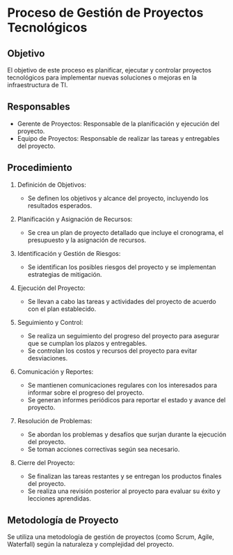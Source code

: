 # Proceso de Gestión de Proyectos Tecnológicos

## Objetivo
El objetivo de este proceso es planificar, ejecutar y controlar proyectos tecnológicos para implementar nuevas soluciones o mejoras en la infraestructura de TI.

## Responsables
- Gerente de Proyectos: Responsable de la planificación y ejecución del proyecto.
- Equipo de Proyectos: Responsable de realizar las tareas y entregables del proyecto.

## Procedimiento
1. Definición de Objetivos:
   - Se definen los objetivos y alcance del proyecto, incluyendo los resultados esperados.

2. Planificación y Asignación de Recursos:
   - Se crea un plan de proyecto detallado que incluye el cronograma, el presupuesto y la asignación de recursos.

3. Identificación y Gestión de Riesgos:
   - Se identifican los posibles riesgos del proyecto y se implementan estrategias de mitigación.

4. Ejecución del Proyecto:
   - Se llevan a cabo las tareas y actividades del proyecto de acuerdo con el plan establecido.

5. Seguimiento y Control:
   - Se realiza un seguimiento del progreso del proyecto para asegurar que se cumplan los plazos y entregables.
   - Se controlan los costos y recursos del proyecto para evitar desviaciones.

6. Comunicación y Reportes:
   - Se mantienen comunicaciones regulares con los interesados para informar sobre el progreso del proyecto.
   - Se generan informes periódicos para reportar el estado y avance del proyecto.

7. Resolución de Problemas:
   - Se abordan los problemas y desafíos que surjan durante la ejecución del proyecto.
   - Se toman acciones correctivas según sea necesario.

8. Cierre del Proyecto:
   - Se finalizan las tareas restantes y se entregan los productos finales del proyecto.
   - Se realiza una revisión posterior al proyecto para evaluar su éxito y lecciones aprendidas.

## Metodología de Proyecto
Se utiliza una metodología de gestión de proyectos (como Scrum, Agile, Waterfall) según la naturaleza y complejidad del proyecto.


